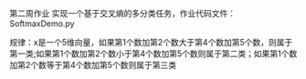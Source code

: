 第二周作业
实现一个基于交叉熵的多分类任务，作业代码文件：SoftmaxDemo.py

规律：x是一个5维向量，如果第1个数加第2个数大于第4个数加第5个数，则属于第一类;如果第1个数加第2个数小于第4个数加第5个数则属于第二类；如果第1个数加第2个数等于第4个数加第5个数则属于第三类 
